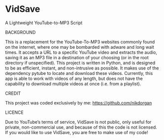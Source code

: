 # VidSave

A Lightweight YouTube-to-MP3 Script

BACKGROUND

This is a replacement for the YouTube-To-MP3 websites commonly found on the internet, where one may be bombarded with adware and long wait times. It accepts a URL to a specific YouTube video and extracts the audio, saving it as an MP3 file in a destination of your choosing (or in the root directory if unspecified). This project is written in Python, and is designed to be as efficient, instant, and non-intrusive as possible. It makes use of the dependency pytube to locate and download these videos. Currently, this app is able to work with videos of any length, but does not have the capability to download multiple videos at once (i.e. from a playlist).

CREDIT

This project was coded exclusively by me: https://github.com/nikdorgan

LICENCE

Due to YouTube’s terms of service, VidSave is not public, only useful for private, non-commercial use, and because of this the code is not licensed. If you would like to use VidSave, you are free to make use of my code!